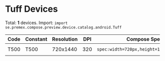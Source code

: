 # Tuff Devices

Total: **1** devices. Import: `import se.premex.compose.preview.device.catalog.android.Tuff`

| Code | Constant | Resolution | DPI | Compose Spec | Preview Usage |
|------|----------|------------|-----|-------------|---------------|
| T500 | T500 | 720x1440 | 320 | `spec:width=720px,height=1440px,dpi=320` | `@Preview(device = Tuff.T500)` |

<!-- Generated automatically. Do not edit manually. -->
